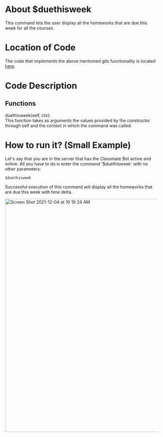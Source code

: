 # About $duethisweek
This command lets the user display all the homeworks that are due this week for all the courses. 

# Location of Code
The code that implements the above mentioned gits functionality is located [here](https://github.com/SE21-Team2/ClassMateBot/blob/main/cogs/deadline.py).

# Code Description
## Functions
duethisweek(self, ctx): <br>
This function takes as arguments the values provided by the constructor through self and the context in which the command was called. 

# How to run it? (Small Example)
Let's say that you are in the server that has the Classmate Bot active and online. All you have to do is 
enter the command '$duethisweek' with no other parameters:

```
$duethisweek
```
Successful execution of this command will display all the homeworks that are due this week with time delta.

<img width="769" alt="Screen Shot 2021-12-04 at 10 19 24 AM" src="https://user-images.githubusercontent.com/78971563/144714876-4d3a7226-91f7-4b6e-8e1b-a15d45e1e3d0.png">
